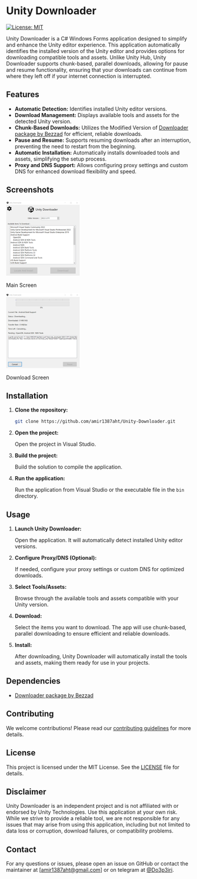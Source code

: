 # Unity Downloader

[![License: MIT](https://img.shields.io/badge/License-MIT-yellow.svg)](LICENSE)

Unity Downloader is a C# Windows Forms application designed to simplify and enhance the Unity editor experience. This application automatically identifies the installed version of the Unity editor and provides options for downloading compatible tools and assets. Unlike Unity Hub, Unity Downloader supports chunk-based, parallel downloads, allowing for pause and resume functionality, ensuring that your downloads can continue from where they left off if your internet connection is interrupted.

## Features

- **Automatic Detection:** Identifies installed Unity editor versions.
- **Download Management:** Displays available tools and assets for the detected Unity version.
- **Chunk-Based Downloads:** Utilizes the Modified Version of [Downloader package by Bezzad](https://github.com/bezzad/Downloader) for efficient, reliable downloads.
- **Pause and Resume:** Supports resuming downloads after an interruption, preventing the need to restart from the beginning.
- **Automatic Installation:** Automatically installs downloaded tools and assets, simplifying the setup process.
- **Proxy and DNS Support:** Allows configuring proxy settings and custom DNS for enhanced download flexibility and speed.

## Screenshots

![Main Screen](screenshots/main_screen.png)

Main Screen

![Download Screen](screenshots/download_screen.png)

Download Screen

## Installation

1. **Clone the repository:**

    ```bash
    git clone https://github.com/amir1387aht/Unity-Downloader.git
    ```

2. **Open the project:**

    Open the project in Visual Studio.

3. **Build the project:**

    Build the solution to compile the application.

4. **Run the application:**

    Run the application from Visual Studio or the executable file in the `bin` directory.

## Usage

1. **Launch Unity Downloader:**

    Open the application. It will automatically detect installed Unity editor versions.

3. **Configure Proxy/DNS (Optional):**

    If needed, configure your proxy settings or custom DNS for optimized downloads.

2. **Select Tools/Assets:**

    Browse through the available tools and assets compatible with your Unity version.

3. **Download:**

    Select the items you want to download. The app will use chunk-based, parallel downloading to ensure efficient and reliable downloads.

4. **Install:**

    After downloading, Unity Downloader will automatically install the tools and assets, making them ready for use in your projects.

## Dependencies

- [Downloader package by Bezzad](https://github.com/bezzad/Downloader)

## Contributing

We welcome contributions! Please read our [contributing guidelines](CONTRIBUTING.md) for more details.

## License

This project is licensed under the MIT License. See the [LICENSE](LICENSE) file for details.

## Disclaimer

Unity Downloader is an independent project and is not affiliated with or endorsed by Unity Technologies. Use this application at your own risk. While we strive to provide a reliable tool, we are not responsible for any issues that may arise from using this application, including but not limited to data loss or corruption, download failures, or compatibility problems.

## Contact

For any questions or issues, please open an issue on GitHub or contact the maintainer at [amir1387aht@gmail.com] or on telegram at [@Do3p3iri](http://t.me/Do3p3iri).